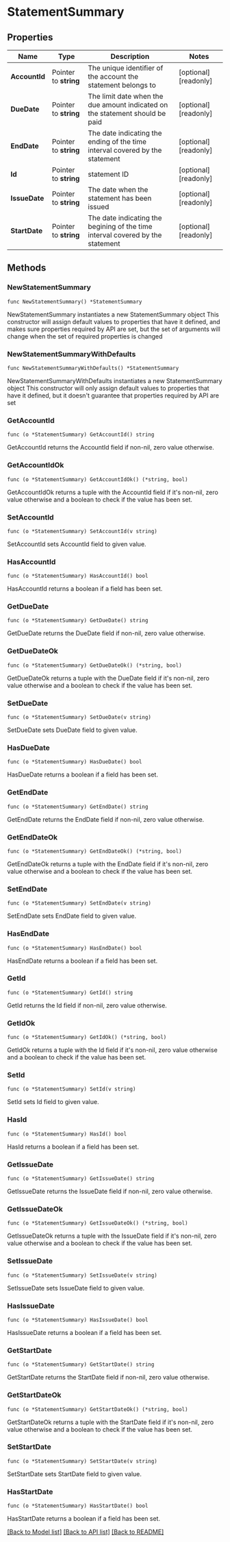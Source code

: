 # StatementSummary

## Properties

Name | Type | Description | Notes
------------ | ------------- | ------------- | -------------
**AccountId** | Pointer to **string** | The unique identifier of the account the statement belongs to | [optional] [readonly] 
**DueDate** | Pointer to **string** | The limit date when the due amount indicated on the statement should be paid | [optional] [readonly] 
**EndDate** | Pointer to **string** | The date indicating the ending of the time interval covered by the statement | [optional] [readonly] 
**Id** | Pointer to **string** | statement ID | [optional] [readonly] 
**IssueDate** | Pointer to **string** | The date when the statement has been issued | [optional] [readonly] 
**StartDate** | Pointer to **string** | The date indicating the begining of the time interval covered by the statement | [optional] [readonly] 

## Methods

### NewStatementSummary

`func NewStatementSummary() *StatementSummary`

NewStatementSummary instantiates a new StatementSummary object
This constructor will assign default values to properties that have it defined,
and makes sure properties required by API are set, but the set of arguments
will change when the set of required properties is changed

### NewStatementSummaryWithDefaults

`func NewStatementSummaryWithDefaults() *StatementSummary`

NewStatementSummaryWithDefaults instantiates a new StatementSummary object
This constructor will only assign default values to properties that have it defined,
but it doesn't guarantee that properties required by API are set

### GetAccountId

`func (o *StatementSummary) GetAccountId() string`

GetAccountId returns the AccountId field if non-nil, zero value otherwise.

### GetAccountIdOk

`func (o *StatementSummary) GetAccountIdOk() (*string, bool)`

GetAccountIdOk returns a tuple with the AccountId field if it's non-nil, zero value otherwise
and a boolean to check if the value has been set.

### SetAccountId

`func (o *StatementSummary) SetAccountId(v string)`

SetAccountId sets AccountId field to given value.

### HasAccountId

`func (o *StatementSummary) HasAccountId() bool`

HasAccountId returns a boolean if a field has been set.

### GetDueDate

`func (o *StatementSummary) GetDueDate() string`

GetDueDate returns the DueDate field if non-nil, zero value otherwise.

### GetDueDateOk

`func (o *StatementSummary) GetDueDateOk() (*string, bool)`

GetDueDateOk returns a tuple with the DueDate field if it's non-nil, zero value otherwise
and a boolean to check if the value has been set.

### SetDueDate

`func (o *StatementSummary) SetDueDate(v string)`

SetDueDate sets DueDate field to given value.

### HasDueDate

`func (o *StatementSummary) HasDueDate() bool`

HasDueDate returns a boolean if a field has been set.

### GetEndDate

`func (o *StatementSummary) GetEndDate() string`

GetEndDate returns the EndDate field if non-nil, zero value otherwise.

### GetEndDateOk

`func (o *StatementSummary) GetEndDateOk() (*string, bool)`

GetEndDateOk returns a tuple with the EndDate field if it's non-nil, zero value otherwise
and a boolean to check if the value has been set.

### SetEndDate

`func (o *StatementSummary) SetEndDate(v string)`

SetEndDate sets EndDate field to given value.

### HasEndDate

`func (o *StatementSummary) HasEndDate() bool`

HasEndDate returns a boolean if a field has been set.

### GetId

`func (o *StatementSummary) GetId() string`

GetId returns the Id field if non-nil, zero value otherwise.

### GetIdOk

`func (o *StatementSummary) GetIdOk() (*string, bool)`

GetIdOk returns a tuple with the Id field if it's non-nil, zero value otherwise
and a boolean to check if the value has been set.

### SetId

`func (o *StatementSummary) SetId(v string)`

SetId sets Id field to given value.

### HasId

`func (o *StatementSummary) HasId() bool`

HasId returns a boolean if a field has been set.

### GetIssueDate

`func (o *StatementSummary) GetIssueDate() string`

GetIssueDate returns the IssueDate field if non-nil, zero value otherwise.

### GetIssueDateOk

`func (o *StatementSummary) GetIssueDateOk() (*string, bool)`

GetIssueDateOk returns a tuple with the IssueDate field if it's non-nil, zero value otherwise
and a boolean to check if the value has been set.

### SetIssueDate

`func (o *StatementSummary) SetIssueDate(v string)`

SetIssueDate sets IssueDate field to given value.

### HasIssueDate

`func (o *StatementSummary) HasIssueDate() bool`

HasIssueDate returns a boolean if a field has been set.

### GetStartDate

`func (o *StatementSummary) GetStartDate() string`

GetStartDate returns the StartDate field if non-nil, zero value otherwise.

### GetStartDateOk

`func (o *StatementSummary) GetStartDateOk() (*string, bool)`

GetStartDateOk returns a tuple with the StartDate field if it's non-nil, zero value otherwise
and a boolean to check if the value has been set.

### SetStartDate

`func (o *StatementSummary) SetStartDate(v string)`

SetStartDate sets StartDate field to given value.

### HasStartDate

`func (o *StatementSummary) HasStartDate() bool`

HasStartDate returns a boolean if a field has been set.


[[Back to Model list]](../README.md#documentation-for-models) [[Back to API list]](../README.md#documentation-for-api-endpoints) [[Back to README]](../README.md)


